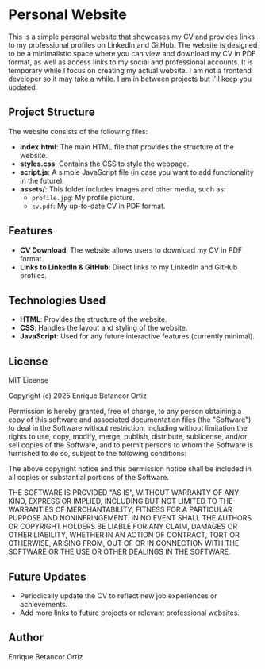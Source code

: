 # Personal Website

This is a simple personal website that showcases my CV and provides links to my professional profiles on LinkedIn and GitHub. The website is designed to be a minimalistic space where you can view and download my CV in PDF format, as well as access links to my social and professional accounts. It is temporary while I focus on creating my actual website. I am not a frontend developer so it may take a while. I am in between projects but I'll keep you updated.

## Project Structure

The website consists of the following files:

- **index.html**: The main HTML file that provides the structure of the website.
- **styles.css**: Contains the CSS to style the webpage.
- **script.js**: A simple JavaScript file (in case you want to add functionality in the future).
- **assets/**: This folder includes images and other media, such as:
  - `profile.jpg`: My profile picture.
  - `cv.pdf`: My up-to-date CV in PDF format.

## Features

- **CV Download**: The website allows users to download my CV in PDF format.
- **Links to LinkedIn & GitHub**: Direct links to my LinkedIn and GitHub profiles.

## Technologies Used

- **HTML**: Provides the structure of the website.
- **CSS**: Handles the layout and styling of the website.
- **JavaScript**: Used for any future interactive features (currently minimal).

## License
MIT License

Copyright (c) 2025 Enrique Betancor Ortiz

Permission is hereby granted, free of charge, to any person obtaining a copy
of this software and associated documentation files (the "Software"), to deal
in the Software without restriction, including without limitation the rights
to use, copy, modify, merge, publish, distribute, sublicense, and/or sell
copies of the Software, and to permit persons to whom the Software is
furnished to do so, subject to the following conditions:

The above copyright notice and this permission notice shall be included in all
copies or substantial portions of the Software.

THE SOFTWARE IS PROVIDED "AS IS", WITHOUT WARRANTY OF ANY KIND, EXPRESS OR
IMPLIED, INCLUDING BUT NOT LIMITED TO THE WARRANTIES OF MERCHANTABILITY,
FITNESS FOR A PARTICULAR PURPOSE AND NONINFRINGEMENT. IN NO EVENT SHALL THE
AUTHORS OR COPYRIGHT HOLDERS BE LIABLE FOR ANY CLAIM, DAMAGES OR OTHER
LIABILITY, WHETHER IN AN ACTION OF CONTRACT, TORT OR OTHERWISE, ARISING FROM,
OUT OF OR IN CONNECTION WITH THE SOFTWARE OR THE USE OR OTHER DEALINGS IN
THE SOFTWARE.

## Future Updates

- Periodically update the CV to reflect new job experiences or achievements.
- Add more links to future projects or relevant professional websites.

## Author

Enrique Betancor Ortiz
